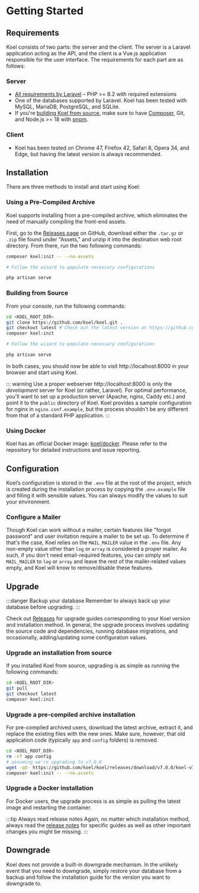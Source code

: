 # Getting Started

## Requirements

Koel consists of two parts: the server and the client. The server is a Laravel application acting as the API, and the
client is a Vue.js application responsible for the user interface.
The requirements for each part are as follows:

### Server

* [All requirements by Laravel](https://laravel.com/docs/11.x/deployment#server-requirements) – PHP >= 8.2 with required
  extensions
* One of the databases supported by Laravel. Koel has been tested with MySQL, MariaDB, PostgreSQL, and SQLite.
* If you're [building Koel from source](#building-from-source), make sure to have [Composer](https://getcomposer.org/),
  Git, and Node.js >= 18 with [pnpm](https://pnpm.io/).

### Client

* Koel has been tested on Chrome 47, Firefox 42, Safari 8, Opera 34, and Edge, but having the latest version is always
  recommended.

## Installation

There are three methods to install and start using Koel:

### Using a Pre-Compiled Archive

Koel supports installing from a pre-compiled archive, which eliminates the need of manually compiling the front-end
assets.

First, go to the [Releases page](https://github.com/koel/koel/releases) on GitHub, download either the `.tar.gz` or
`.zip` file found under "Assets," and unzip it into the destination web root directory. From there, run the two
following commands:

```bash
composer koel:init -- --no-assets

# Follow the wizard to populate necessary configurations

php artisan serve
```

### Building from Source

From your console, run the following commands:

```bash
cd <KOEL_ROOT_DIR>
git clone https://github.com/koel/koel.git .
git checkout latest # Check out the latest version at https://github.com/koel/koel/releases
composer koel:init

# Follow the wizard to populate necessary configurations

php artisan serve
```

In both cases, you should now be able to visit http://localhost:8000 in your browser and start using Koel.

::: warning Use a proper webserver
http://localhost:8000 is only the _development_ server for Koel (or rather, Laravel).
For optimal performance, you'll want to set up a production server (Apache, nginx, Caddy etc.) and point it to the
`public` directory of Koel.
Koel provides a sample configuration for nginx in `nginx.conf.example`,
but the process shouldn't be any different from that of a standard PHP application.
:::

### Using Docker

Koel has an official Docker image: [koel/docker](https://github.com/koel/docker). Please refer to the repository for
detailed instructions and issue reporting.

## Configuration

Koel’s configuration is stored in the `.env` file at the root of the project, which is created during the installation
process
by copying the `.env.example` file and filling it with sensible values.
You can always modify the values to suit your environment.

### Configure a Mailer

Though Koel can work without a mailer, certain features like "forgot password" and user invitation require a mailer to
be set up.
To determine if that's the case, Koel relies on the `MAIL_MAILER` value in the `.env` file.
Any non-empty value other than `log` or `array` is considered a proper mailer.
As such, if you don't need email-required features, you can simply set `MAIL_MAILER` to `log` or `array` and leave the
rest of the mailer-related values empty,
and Koel will know to remove/disable these features.

## Upgrade

:::danger Backup your database
Remember to always back up your database before upgrading.
:::

Check out [Releases](https://github.com/koel/koel/releases) for upgrade guides corresponding to your Koel version and
installation method.
In general, the upgrade process involves updating the source code and dependencies, running database migrations, and
occasionally, adding/updating some configuration values.

### Upgrade an installation from source

If you installed Koel from source, upgrading is as simple as running the following commands:

```bash
cd <KOEL_ROOT_DIR>
git pull
git checkout latest
composer koel:init
```

### Upgrade a pre-compiled archive installation

For pre-compiled archived users, download the latest archive, extract it, and replace the existing files with the new
ones.
Make sure, however, that old application code (typically `app` and `config` folders) is removed.

```bash
cd <KOEL_ROOT_DIR>
rm -rf app config
# assuming we're upgrading to v7.0.0
wget -qO- https://github.com/koel/koel/releases/download/v7.0.0/koel-v7.0.0.tar.gz | tar -xvzC . --strip-components=1
composer koel:init -- --no-assets
```

### Upgrade a Docker installation

For Docker users, the upgrade process is as simple as pulling the latest image and restarting the container.

:::tip Always read release notes
Again, no matter which installation method, always read the [release notes](https://github.com/koel/koel/releases) for
specific guides
as well as other important changes you might be missing.
:::

## Downgrade

Koel does not provide a built-in downgrade mechanism.
In the unlikely event that you need to downgrade, simply restore your database from a backup and follow the installation
guide for the version you want to downgrade to.

